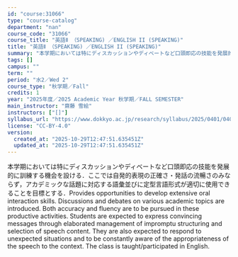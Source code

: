 ```yaml
---
id: "course:31066"
type: "course-catalog"
department: "nan"
course_code: "31066"
course_title: "英語Ⅱ （SPEAKING) ／ENGLISH II (SPEAKING)"
title: "英語Ⅱ （SPEAKING) ／ENGLISH II (SPEAKING)"
summary: "本学期においては特にディスカッションやディベートなど口頭即応の技能を発展的に訓練する機会を設ける．ここでは自発的表現の正確さ・発話の流暢さのみならず，アカデミックな話題に対応する語彙並びに定型言語形式が適切に使用できることを目標とする．Pr…"
tags: []
campus: ""
term: ""
period: "水2／Wed 2"
course_type: "秋学期／Fall"
credits: 1
year: "2025年度／2025 Academic Year 秋学期／FALL SEMESTER"
main_instructor: "齋藤 雪絵"
instructors: ["[]"]
syllabus_url: "https://www.dokkyo.ac.jp/research/syllabus/2025/0401/0401_31066_ja_JP.html"
license: "CC-BY-4.0"
version:
  created_at: "2025-10-29T12:47:51.635451Z"
  updated_at: "2025-10-29T12:47:51.635451Z"
---
```

本学期においては特にディスカッションやディベートなど口頭即応の技能を発展的に訓練する機会を設ける．ここでは自発的表現の正確さ・発話の流暢さのみならず，アカデミックな話題に対応する語彙並びに定型言語形式が適切に使用できることを目標とする．Provides opportunities to develop extensive oral interaction skills. Discussions and debates on various academic topics are introduced. Both accuracy and fluency are to be pursued in these productive activities. Students are expected to express convincing messages through elaborated management of impromptu structuring and selection of speech content. They are also expected to respond to unexpected situations and to be constantly aware of the appropriateness of the speech to the context. The class is taught/participated in English.
